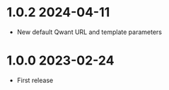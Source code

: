 # 1.0.2 2024-04-11

- New default Qwant URL and template parameters

# 1.0.0 2023-02-24

- First release
